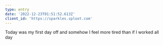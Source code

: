```yaml
---
type: entry
date: '2022-12-23T01:51:52.613Z'
client_id: 'https://sparkles.sploot.com'
---
```

Today was my first day off and somehow I feel more tired than if I worked all day
